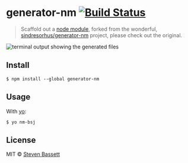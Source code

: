 # generator-nm [![Build Status](https://travis-ci.org/bassettsj/generator-nm-bsj.svg?branch=master)](https://travis-ci.org/bassettsj/generator-nm-bsj)

> Scaffold out a [node module](https://github.com/sindresorhus/node-module-boilerplate), forked from the wonderful, [sindresorhus/generator-nm](https://github.com/sindresorhus/generator-nm) project, please check out the original.

![terminal output showing the generated files](screenshot.png)


## Install

```
$ npm install --global generator-nm
```


## Usage

With [yo](https://github.com/yeoman/yo):

```
$ yo nm-bsj
```


## License

MIT © [Steven Bassett](http://bassettsj.me)
